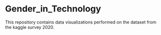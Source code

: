 # Gender_in_Technology
 This repository contains data visualizations performed on the dataset from the kaggle survey 2020.
